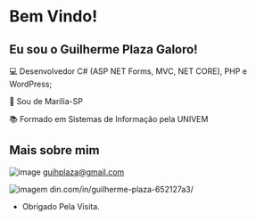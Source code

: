 # Bem Vindo!

 

## Eu sou o Guilherme Plaza Galoro!

 

:computer: Desenvolvedor C# (ASP NET Forms, MVC, NET CORE), PHP e WordPress;

:house_with_garden: Sou de Marília-SP

:books: Formado em Sistemas de Informação pela UNIVEM
 

## Mais sobre mim

![image](https://img.shields.io/badge/Gmail-D14836?style=for-the-badge&logo=gmail&logoColor=white)
 guihplaza@gmail.com

![imagem](https://img.shields.io/badge/LinkedIn-0077B5?style=for-the-badge&logo=linkedin&logoColor=white)
din.com/in/guilherme-plaza-652127a3/


- Obrigado Pela Visita.

